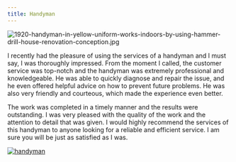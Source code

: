 ```yaml
---
title: Handyman
---
```


![1920-handyman-in-yellow-uniform-works-indoors-by-using-hammer-drill-house-renovation-conception.jpg](/1920-handyman-in-yellow-uniform-works-indoors-by-using-hammer-drill-house-renovation-conception.jpg)

I recently had the pleasure of using the services of a handyman and I must say, I was thoroughly impressed. From the moment I called, the customer service was top-notch and the handyman was extremely professional and knowledgeable. He was able to quickly diagnose and repair the issue, and he even offered helpful advice on how to prevent future problems. He was also very friendly and courteous, which made the experience even better.

The work was completed in a timely manner and the results were outstanding. I was very pleased with the quality of the work and the attention to detail that was given. I would highly recommend the services of this handyman to anyone looking for a reliable and efficient service. I am sure you will be just as satisfied as I was.

[![handyman](<https://dabuttonfactory.com/button.png?t=CHECK+SERVICE&f=Noto+Sans-Bold&ts=26&tc=fff&hp=45&vp=20&c=11&bgt=unicolored&bgc=4bd42f>)](<https://www.bark.com/?a_aid=5d2d0e83cdc3>)